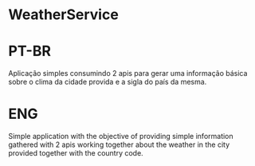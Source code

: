 # WeatherService

# PT-BR
Aplicação simples consumindo 2 apis para gerar uma informação básica sobre o clima da cidade provida e a sigla do país da mesma.

# ENG
Simple application with the objective of providing simple information gathered with 2 apis working together about the weather in the city provided together with the country code.
